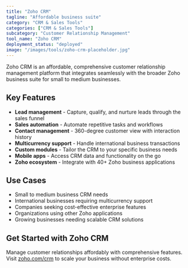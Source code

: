 ```yaml
---
title: "Zoho CRM"
tagline: "Affordable business suite"
category: "CRM & Sales Tools"
categories: ["CRM & Sales Tools"]
subcategory: "Customer Relationship Management"
tool_name: "Zoho CRM"
deployment_status: "deployed"
image: "/images/tools/zoho-crm-placeholder.jpg"
---
```

Zoho CRM is an affordable, comprehensive customer relationship management platform that integrates seamlessly with the broader Zoho business suite for small to medium businesses.

## Key Features

- **Lead management** - Capture, qualify, and nurture leads through the sales funnel
- **Sales automation** - Automate repetitive tasks and workflows
- **Contact management** - 360-degree customer view with interaction history
- **Multicurrency support** - Handle international business transactions
- **Custom modules** - Tailor the CRM to your specific business needs
- **Mobile apps** - Access CRM data and functionality on the go
- **Zoho ecosystem** - Integrate with 40+ Zoho business applications

## Use Cases

- Small to medium business CRM needs
- International businesses requiring multicurrency support
- Companies seeking cost-effective enterprise features
- Organizations using other Zoho applications
- Growing businesses needing scalable CRM solutions

## Get Started with Zoho CRM

Manage customer relationships affordably with comprehensive features. Visit [zoho.com/crm](https://www.zoho.com/crm) to scale your business without enterprise costs.